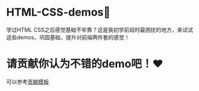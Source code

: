 # HTML-CSS-demos🎉

学过HTML CSS之后感觉基础不牢靠？这是我初学前段时最困扰的地方，来试试这些demos，巩固基础，提升对前端两件套的感觉！



# 请贡献你认为不错的demo吧！❤️

可以参考[贡献模板](demos总结指南.md)
